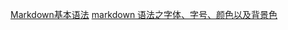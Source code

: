 

[Markdown基本语法](https://www.jianshu.com/p/191d1e21f7ed)
[markdown 语法之字体、字号、颜色以及背景色](https://www.jianshu.com/p/9a7c5e41b218)